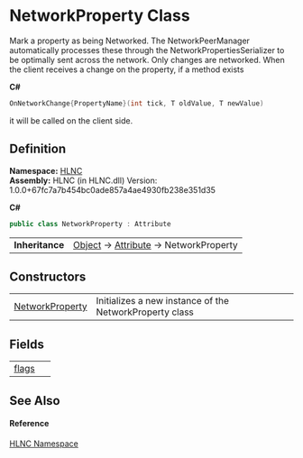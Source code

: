 # NetworkProperty Class


Mark a property as being Networked. The NetworkPeerManager automatically processes these through the NetworkPropertiesSerializer to be optimally sent across the network. Only changes are networked. When the client receives a change on the property, if a method exists 

**C#**  
``` C#
OnNetworkChange{PropertyName}(int tick, T oldValue, T newValue)
```
 it will be called on the client side.



## Definition
**Namespace:** <a href="N_HLNC">HLNC</a>  
**Assembly:** HLNC (in HLNC.dll) Version: 1.0.0+67fc7a7b454bc0ade857a4ae4930fb238e351d35

**C#**
``` C#
public class NetworkProperty : Attribute
```

<table><tr><td><strong>Inheritance</strong></td><td><a href="https://learn.microsoft.com/dotnet/api/system.object" target="_blank" rel="noopener noreferrer">Object</a>  →  <a href="https://learn.microsoft.com/dotnet/api/system.attribute" target="_blank" rel="noopener noreferrer">Attribute</a>  →  NetworkProperty</td></tr>
</table>



## Constructors
<table>
<tr>
<td><a href="M_HLNC_NetworkProperty__ctor">NetworkProperty</a></td>
<td>Initializes a new instance of the NetworkProperty class</td></tr>
</table>

## Fields
<table>
<tr>
<td><a href="F_HLNC_NetworkProperty_flags">flags</a></td>
<td> </td></tr>
</table>

## See Also


#### Reference
<a href="N_HLNC">HLNC Namespace</a>  
